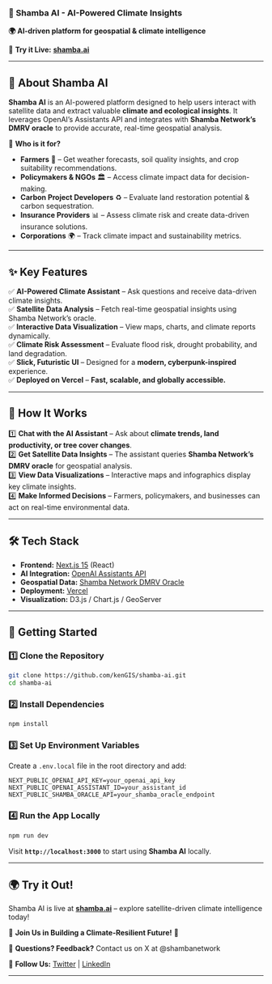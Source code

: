 
### **🚀 Shamba AI - AI-Powered Climate Insights**  
**🌍 AI-driven platform for geospatial & climate intelligence**  

🔗 **Try it Live:** [**shamba.ai**](https://shamba.ai)  

---

## **📌 About Shamba AI**  
**Shamba AI** is an AI-powered platform designed to help users interact with satellite data and extract valuable **climate and ecological insights**. It leverages OpenAI’s Assistants API and integrates with **Shamba Network’s DMRV oracle** to provide accurate, real-time geospatial analysis.  

🌱 **Who is it for?**  
- **Farmers** 🌾 – Get weather forecasts, soil quality insights, and crop suitability recommendations.  
- **Policymakers & NGOs** 🏛️ – Access climate impact data for decision-making.  
- **Carbon Project Developers** ♻️ – Evaluate land restoration potential & carbon sequestration.  
- **Insurance Providers** 📊 – Assess climate risk and create data-driven insurance solutions.  
- **Corporations** 🌍 – Track climate impact and sustainability metrics.  

---

## **✨ Key Features**  
✅ **AI-Powered Climate Assistant** – Ask questions and receive data-driven climate insights.  
✅ **Satellite Data Analysis** – Fetch real-time geospatial insights using Shamba Network’s oracle.  
✅ **Interactive Data Visualization** – View maps, charts, and climate reports dynamically.  
✅ **Climate Risk Assessment** – Evaluate flood risk, drought probability, and land degradation.  
✅ **Slick, Futuristic UI** – Designed for a **modern, cyberpunk-inspired** experience.  
✅ **Deployed on Vercel** – **Fast, scalable, and globally accessible.**  

---

## **📖 How It Works**
1️⃣ **Chat with the AI Assistant** – Ask about **climate trends, land productivity, or tree cover changes**.  
2️⃣ **Get Satellite Data Insights** – The assistant queries **Shamba Network’s DMRV oracle** for geospatial analysis.  
3️⃣ **View Data Visualizations** – Interactive maps and infographics display key climate insights.  
4️⃣ **Make Informed Decisions** – Farmers, policymakers, and businesses can act on real-time environmental data.  

---

## **🛠️ Tech Stack**
- **Frontend:** [Next.js 15](https://nextjs.org/) (React)  
- **AI Integration:** [OpenAI Assistants API](https://platform.openai.com/)  
- **Geospatial Data:** [Shamba Network DMRV Oracle](https://shamba.network/)  
- **Deployment:** [Vercel](https://vercel.com/)  
- **Visualization:** D3.js / Chart.js / GeoServer  

---

## **🚀 Getting Started**
### **1️⃣ Clone the Repository**
```sh
git clone https://github.com/kenGIS/shamba-ai.git
cd shamba-ai
```

### **2️⃣ Install Dependencies**
```sh
npm install
```

### **3️⃣ Set Up Environment Variables**  
Create a `.env.local` file in the root directory and add:
```
NEXT_PUBLIC_OPENAI_API_KEY=your_openai_api_key
NEXT_PUBLIC_OPENAI_ASSISTANT_ID=your_assistant_id
NEXT_PUBLIC_SHAMBA_ORACLE_API=your_shamba_oracle_endpoint
```

### **4️⃣ Run the App Locally**
```sh
npm run dev
```
Visit **`http://localhost:3000`** to start using **Shamba AI** locally.  

---

## **🌍 Try it Out!**  
Shamba AI is live at **[shamba.ai](https://shamba.ai)** – explore satellite-driven climate intelligence today!  

🙌 **Join Us in Building a Climate-Resilient Future!** 🚀  

📧 **Questions? Feedback?** Contact us on X at @shambanetwork  

🔗 **Follow Us:** [Twitter](https://twitter.com/) | [LinkedIn](https://linkedin.com/)  

---

